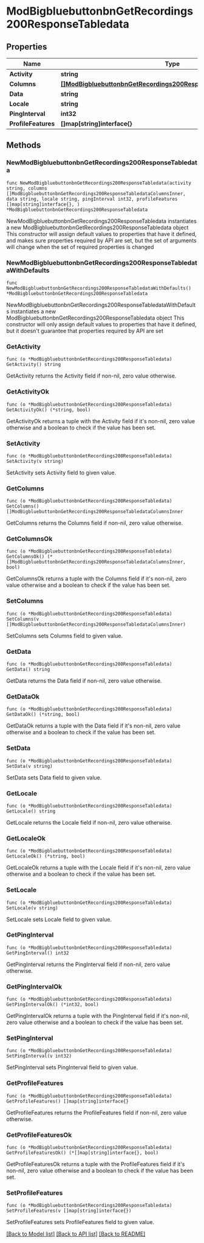# ModBigbluebuttonbnGetRecordings200ResponseTabledata

## Properties

Name | Type | Description | Notes
------------ | ------------- | ------------- | -------------
**Activity** | **string** |  | 
**Columns** | [**[]ModBigbluebuttonbnGetRecordings200ResponseTabledataColumnsInner**](ModBigbluebuttonbnGetRecordings200ResponseTabledataColumnsInner.md) |  | 
**Data** | **string** |  | 
**Locale** | **string** |  | 
**PingInterval** | **int32** |  | 
**ProfileFeatures** | **[]map[string]interface{}** |  | 

## Methods

### NewModBigbluebuttonbnGetRecordings200ResponseTabledata

`func NewModBigbluebuttonbnGetRecordings200ResponseTabledata(activity string, columns []ModBigbluebuttonbnGetRecordings200ResponseTabledataColumnsInner, data string, locale string, pingInterval int32, profileFeatures []map[string]interface{}, ) *ModBigbluebuttonbnGetRecordings200ResponseTabledata`

NewModBigbluebuttonbnGetRecordings200ResponseTabledata instantiates a new ModBigbluebuttonbnGetRecordings200ResponseTabledata object
This constructor will assign default values to properties that have it defined,
and makes sure properties required by API are set, but the set of arguments
will change when the set of required properties is changed

### NewModBigbluebuttonbnGetRecordings200ResponseTabledataWithDefaults

`func NewModBigbluebuttonbnGetRecordings200ResponseTabledataWithDefaults() *ModBigbluebuttonbnGetRecordings200ResponseTabledata`

NewModBigbluebuttonbnGetRecordings200ResponseTabledataWithDefaults instantiates a new ModBigbluebuttonbnGetRecordings200ResponseTabledata object
This constructor will only assign default values to properties that have it defined,
but it doesn't guarantee that properties required by API are set

### GetActivity

`func (o *ModBigbluebuttonbnGetRecordings200ResponseTabledata) GetActivity() string`

GetActivity returns the Activity field if non-nil, zero value otherwise.

### GetActivityOk

`func (o *ModBigbluebuttonbnGetRecordings200ResponseTabledata) GetActivityOk() (*string, bool)`

GetActivityOk returns a tuple with the Activity field if it's non-nil, zero value otherwise
and a boolean to check if the value has been set.

### SetActivity

`func (o *ModBigbluebuttonbnGetRecordings200ResponseTabledata) SetActivity(v string)`

SetActivity sets Activity field to given value.


### GetColumns

`func (o *ModBigbluebuttonbnGetRecordings200ResponseTabledata) GetColumns() []ModBigbluebuttonbnGetRecordings200ResponseTabledataColumnsInner`

GetColumns returns the Columns field if non-nil, zero value otherwise.

### GetColumnsOk

`func (o *ModBigbluebuttonbnGetRecordings200ResponseTabledata) GetColumnsOk() (*[]ModBigbluebuttonbnGetRecordings200ResponseTabledataColumnsInner, bool)`

GetColumnsOk returns a tuple with the Columns field if it's non-nil, zero value otherwise
and a boolean to check if the value has been set.

### SetColumns

`func (o *ModBigbluebuttonbnGetRecordings200ResponseTabledata) SetColumns(v []ModBigbluebuttonbnGetRecordings200ResponseTabledataColumnsInner)`

SetColumns sets Columns field to given value.


### GetData

`func (o *ModBigbluebuttonbnGetRecordings200ResponseTabledata) GetData() string`

GetData returns the Data field if non-nil, zero value otherwise.

### GetDataOk

`func (o *ModBigbluebuttonbnGetRecordings200ResponseTabledata) GetDataOk() (*string, bool)`

GetDataOk returns a tuple with the Data field if it's non-nil, zero value otherwise
and a boolean to check if the value has been set.

### SetData

`func (o *ModBigbluebuttonbnGetRecordings200ResponseTabledata) SetData(v string)`

SetData sets Data field to given value.


### GetLocale

`func (o *ModBigbluebuttonbnGetRecordings200ResponseTabledata) GetLocale() string`

GetLocale returns the Locale field if non-nil, zero value otherwise.

### GetLocaleOk

`func (o *ModBigbluebuttonbnGetRecordings200ResponseTabledata) GetLocaleOk() (*string, bool)`

GetLocaleOk returns a tuple with the Locale field if it's non-nil, zero value otherwise
and a boolean to check if the value has been set.

### SetLocale

`func (o *ModBigbluebuttonbnGetRecordings200ResponseTabledata) SetLocale(v string)`

SetLocale sets Locale field to given value.


### GetPingInterval

`func (o *ModBigbluebuttonbnGetRecordings200ResponseTabledata) GetPingInterval() int32`

GetPingInterval returns the PingInterval field if non-nil, zero value otherwise.

### GetPingIntervalOk

`func (o *ModBigbluebuttonbnGetRecordings200ResponseTabledata) GetPingIntervalOk() (*int32, bool)`

GetPingIntervalOk returns a tuple with the PingInterval field if it's non-nil, zero value otherwise
and a boolean to check if the value has been set.

### SetPingInterval

`func (o *ModBigbluebuttonbnGetRecordings200ResponseTabledata) SetPingInterval(v int32)`

SetPingInterval sets PingInterval field to given value.


### GetProfileFeatures

`func (o *ModBigbluebuttonbnGetRecordings200ResponseTabledata) GetProfileFeatures() []map[string]interface{}`

GetProfileFeatures returns the ProfileFeatures field if non-nil, zero value otherwise.

### GetProfileFeaturesOk

`func (o *ModBigbluebuttonbnGetRecordings200ResponseTabledata) GetProfileFeaturesOk() (*[]map[string]interface{}, bool)`

GetProfileFeaturesOk returns a tuple with the ProfileFeatures field if it's non-nil, zero value otherwise
and a boolean to check if the value has been set.

### SetProfileFeatures

`func (o *ModBigbluebuttonbnGetRecordings200ResponseTabledata) SetProfileFeatures(v []map[string]interface{})`

SetProfileFeatures sets ProfileFeatures field to given value.



[[Back to Model list]](../README.md#documentation-for-models) [[Back to API list]](../README.md#documentation-for-api-endpoints) [[Back to README]](../README.md)



